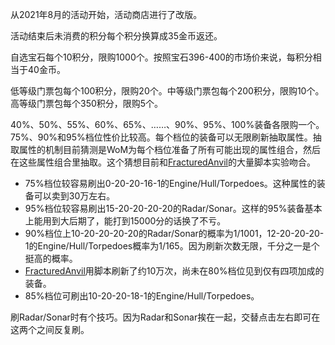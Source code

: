 从2021年8月的活动开始，活动商店进行了改版。

活动结束后未消费的积分每个积分换算成35金币返还。

自选宝石每个10积分，限购1000个。按照宝石396-400的市场价来说，每积分相当于40金币。

低等级门票包每个100积分，限购20个。中等级门票包每个200积分，限购10个。高等级门票包每个350积分，限购5个。

40%、50%、55%、60%、65%、……、90%、95%、100%装备各限购一个。75%、90%和95%档位性价比较高。每个档位的装备可以无限刷新抽取属性。抽取属性的机制目前猜测是WoM为每个档位准备了所有可能出现的属性组合，然后在这些属性组合里抽取。这个猜想目前和[FracturedAnvil](https://minesweeper.online/player/2853300)的大量脚本实验吻合。
- 75%档位较容易刷出0-20-20-16-1的Engine/Hull/Torpedoes。这种属性的装备可以卖到30万左右。
- 95%档位较容易刷出15-20-20-20-20的Radar/Sonar。这样的95%装备基本上能用到大后期了，能打到15000分的话换了不亏。
- 90%档位上10-20-20-20-20的Radar/Sonar的概率为1/1001，12-20-20-20-1的Engine/Hull/Torpedoes概率为1/165。因为刷新次数无限，千分之一是个挺高的概率。
- [FracturedAnvil](https://minesweeper.online/player/2853300)用脚本刷新了约10万次，尚未在80%档位见到仅有四项加成的装备。
- 85%档位可刷出10-20-20-18-1的Engine/Hull/Torpedoes。

刷Radar/Sonar时有个技巧。因为Radar和Sonar挨在一起，交替点击左右即可在这两个之间反复刷。